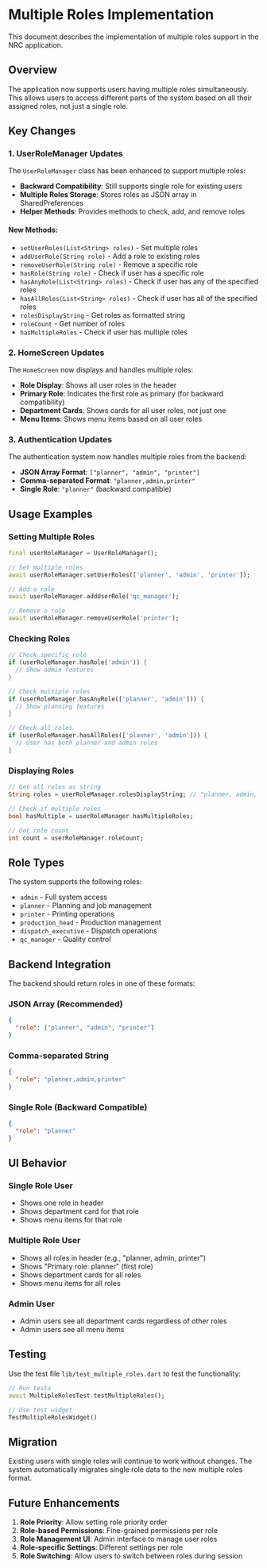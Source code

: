 # Multiple Roles Implementation

This document describes the implementation of multiple roles support in the NRC application.

## Overview

The application now supports users having multiple roles simultaneously. This allows users to access different parts of the system based on all their assigned roles, not just a single role.

## Key Changes

### 1. UserRoleManager Updates

The `UserRoleManager` class has been enhanced to support multiple roles:

- **Backward Compatibility**: Still supports single role for existing users
- **Multiple Roles Storage**: Stores roles as JSON array in SharedPreferences
- **Helper Methods**: Provides methods to check, add, and remove roles

#### New Methods:
- `setUserRoles(List<String> roles)` - Set multiple roles
- `addUserRole(String role)` - Add a role to existing roles
- `removeUserRole(String role)` - Remove a specific role
- `hasRole(String role)` - Check if user has a specific role
- `hasAnyRole(List<String> roles)` - Check if user has any of the specified roles
- `hasAllRoles(List<String> roles)` - Check if user has all of the specified roles
- `rolesDisplayString` - Get roles as formatted string
- `roleCount` - Get number of roles
- `hasMultipleRoles` - Check if user has multiple roles

### 2. HomeScreen Updates

The `HomeScreen` now displays and handles multiple roles:

- **Role Display**: Shows all user roles in the header
- **Primary Role**: Indicates the first role as primary (for backward compatibility)
- **Department Cards**: Shows cards for all user roles, not just one
- **Menu Items**: Shows menu items based on all user roles

### 3. Authentication Updates

The authentication system now handles multiple roles from the backend:

- **JSON Array Format**: `["planner", "admin", "printer"]`
- **Comma-separated Format**: `"planner,admin,printer"`
- **Single Role**: `"planner"` (backward compatible)

## Usage Examples

### Setting Multiple Roles
```dart
final userRoleManager = UserRoleManager();

// Set multiple roles
await userRoleManager.setUserRoles(['planner', 'admin', 'printer']);

// Add a role
await userRoleManager.addUserRole('qc_manager');

// Remove a role
await userRoleManager.removeUserRole('printer');
```

### Checking Roles
```dart
// Check specific role
if (userRoleManager.hasRole('admin')) {
  // Show admin features
}

// Check multiple roles
if (userRoleManager.hasAnyRole(['planner', 'admin'])) {
  // Show planning features
}

// Check all roles
if (userRoleManager.hasAllRoles(['planner', 'admin'])) {
  // User has both planner and admin roles
}
```

### Displaying Roles
```dart
// Get all roles as string
String roles = userRoleManager.rolesDisplayString; // "planner, admin, printer"

// Check if multiple roles
bool hasMultiple = userRoleManager.hasMultipleRoles;

// Get role count
int count = userRoleManager.roleCount;
```

## Role Types

The system supports the following roles:

- `admin` - Full system access
- `planner` - Planning and job management
- `printer` - Printing operations
- `production_head` - Production management
- `dispatch_executive` - Dispatch operations
- `qc_manager` - Quality control

## Backend Integration

The backend should return roles in one of these formats:

### JSON Array (Recommended)
```json
{
  "role": ["planner", "admin", "printer"]
}
```

### Comma-separated String
```json
{
  "role": "planner,admin,printer"
}
```

### Single Role (Backward Compatible)
```json
{
  "role": "planner"
}
```

## UI Behavior

### Single Role User
- Shows one role in header
- Shows department card for that role
- Shows menu items for that role

### Multiple Role User
- Shows all roles in header (e.g., "planner, admin, printer")
- Shows "Primary role: planner" (first role)
- Shows department cards for all roles
- Shows menu items for all roles

### Admin User
- Admin users see all department cards regardless of other roles
- Admin users see all menu items

## Testing

Use the test file `lib/test_multiple_roles.dart` to test the functionality:

```dart
// Run tests
await MultipleRolesTest.testMultipleRoles();

// Use test widget
TestMultipleRolesWidget()
```

## Migration

Existing users with single roles will continue to work without changes. The system automatically migrates single role data to the new multiple roles format.

## Future Enhancements

1. **Role Priority**: Allow setting role priority order
2. **Role-based Permissions**: Fine-grained permissions per role
3. **Role Management UI**: Admin interface to manage user roles
4. **Role-specific Settings**: Different settings per role
5. **Role Switching**: Allow users to switch between roles during session
